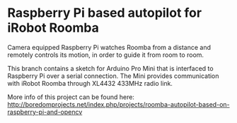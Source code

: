# Raspberry Pi based autopilot for iRobot Roomba

Camera equipped Raspberry Pi watches Roomba from a distance and remotely controls its motion, in order to guide it from room to room.

This branch contains a sketch for Arduino Pro Mini that is interfaced to Raspberry Pi over a serial connection. The Mini provides communication with iRobot Roomba through XL4432 433MHz radio link.

More info of this project can be found here: http://boredomprojects.net/index.php/projects/roomba-autopilot-based-on-raspberry-pi-and-opencv
